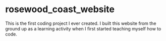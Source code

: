 # rosewood_coast_website
This is the first coding project I ever created. 
I built this website from the ground up as a learning activity when I first started teaching myself how to code.

